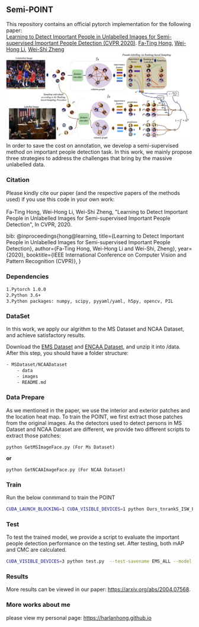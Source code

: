 ## Semi-POINT 
This repository contains an official pytorch implementation for the following paper:<br>
[Learning to Detect Important People in Unlabelled Images for Semi-supervised Important People Detection (CVPR 2020)](https://harlanhong.github.io/publication/learning-to-rank). [Fa-Ting Hong](https://harlanhong.github.io/), [Wei-Hong Li](https://weihonglee.github.io/), [Wei-Shi Zheng](http://isee.sysu.edu.cn/~zhwshi/)
![avatar](figures/framework.jpg)
In order to save the cost on annotation, we develop a semi-supervised method on important people detection task. In this work, we mainly propose three strategies to address the challenges that bring by the massive unlabelled data.
<!--TODO-->
### **Citation**
Please kindly cite our paper (and the respective papers of the methods used) if you use this code in your own work:<br><br>
Fa-Ting Hong, Wei-Hong Li, Wei-Shi Zheng, "Learning to Detect Important People in Unlabelled Images for Semi-supervised Important People Detection", In CVPR, 2020.

bib:
    @inproceedings{hong@learning,
     title={Learning to Detect Important People in Unlabelled Images for Semi-supervised Important People Detection},
     author={Fa-Ting Hong, Wei-Hong Li and Wei-Shi, Zheng},
     year={2020},
     booktitle={IEEE International Conference on Computer Vision and Pattern Recognition (CVPR)},
    }
### **Dependencies**
    1.Pytorch 1.0.0
    2.Python 3.6+
    3.Python packages: numpy, scipy, pyyaml/yaml, h5py, opencv, PIL


### **DataSet**
In this work, we apply our algrithm to the MS Dataset and NCAA Dataset, and achieve satisfactory results. 

Download the [EMS Dataset](https://mail2sysueducn-my.sharepoint.com/:u:/g/personal/hongft3_mail2_sysu_edu_cn/ETuCvaHTmgVHoJ0CscBZV7oBBMoF_OqE3EEoAJ_l7K2Lqw?e=luF4Mf) and [ENCAA Dataset](https://mail2sysueducn-my.sharepoint.com/:u:/g/personal/hongft3_mail2_sysu_edu_cn/EUyT_9kkfQtHgUBrVXHgnXUBc7P9SBsqKJ0CmhSu4P7OOw?e=ujOzjz), and unzip it into /data. After this step, you should have a folder structure:

    - MSDataset/NCAADataset
        - data
        - images
        - README.md
### **Data Prepare**

As we mentioned in the paper, we use the interior and exterior patches and the location heat map. To train the POINT, we first extract those patches from the original images. As the detectors used to detect persons in MS Dataset and NCAA Dataset are different, we provide two different scripts to extract those patches:

    python GetMSImageFace.py (For Ms Dataset)
**or**

    python GetNCAAImageFace.py (For NCAA Dataset)

### **Train**
Run the below conmmand to train the POINT<br>

```bash
CUDA_LAUNCH_BLOCKING=1 CUDA_VISIBLE_DEVICES=1 python Ours_tnrankS_ISW_EW.py --optimizer ADAM --lr 0.0001 --save_name Ours_tnrankS_ISW_EW_adam --consistency-loss Learn_Prior_uncertainty_mse_loss --label-propagation LabelPropagation_scale --consistency-rampup 8750 --consistency 1 --rampup-type linear_rampup  --rampup-per-step --epochs 10000 --training-step 250 --threshold 0.99 --dataset_path /data/fating/ProcessDataset/MSDatasetV2_process --index_name /data/fating/OriginalDataset/MSDatasetv2/data/MSexpand_DSFD.npy 
```
### **Test**

To test the trained model, we provide a script to evaluate the important people detection performance on the testing set. After testing, both mAP and CMC are calculated.

```bash
CUDA_VISIBLE_DEVICES=3 python test.py  --test-savename EMS_ALL --model ../models2/best_Ours_tnrankS_ISW_EW_0.99.pkl --dataset_path /data/fating/ProcessDataset/MSDatasetV2_process --index_name /data/fating/OriginalDataset/MSDatasetv2/data/MSexpand_DSFD.npy
```
### **Results**
More results can be viewed in our paper: https://arxiv.org/abs/2004.07568.

### More works about me
please view my personal page: https://harlanhong.github.io


